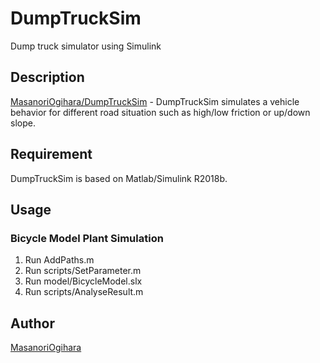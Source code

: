 # DumpTruckSim

Dump truck simulator using Simulink

## Description
[MasanoriOgihara/DumpTruckSim](https://github.com/MasanoriOgihara/DumpTruckSim) - DumpTruckSim simulates a vehicle behavior for different road situation such as high/low friction or up/down slope.

## Requirement
DumpTruckSim is based on Matlab/Simulink R2018b.

## Usage
### Bicycle Model Plant Simulation
1. Run AddPaths.m
2. Run scripts/SetParameter.m
3. Run model/BicycleModel.slx
4. Run scripts/AnalyseResult.m

## Author
[MasanoriOgihara](https://github.com/MasanoriOgihara)
